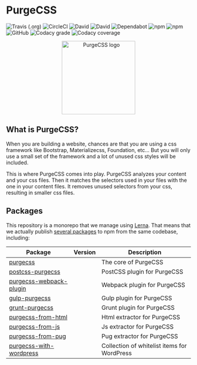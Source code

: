 # PurgeCSS

![Travis (.org)](https://img.shields.io/travis/FullHuman/purgecss?label=Travis&style=for-the-badge)
![CircleCI](https://img.shields.io/circleci/build/github/FullHuman/purgecss?label=Circleci&style=for-the-badge)
![David](https://img.shields.io/david/FullHuman/purgecss?style=for-the-badge)
![David](https://img.shields.io/david/dev/FullHuman/purgecss?style=for-the-badge)
![Dependabot](https://img.shields.io/badge/dependabot-enabled-%23024ea4?style=for-the-badge)
![npm](https://img.shields.io/npm/v/purgecss?style=for-the-badge)
![npm](https://img.shields.io/npm/dw/purgecss?style=for-the-badge)
![GitHub](https://img.shields.io/github/license/FullHuman/purgecss?style=for-the-badge)
![Codacy grade](https://img.shields.io/codacy/grade/2f2f3fb0a5c541beab2018483e62a828?style=for-the-badge)
![Codacy coverage](https://img.shields.io/codacy/coverage/2f2f3fb0a5c541beab2018483e62a828?style=for-the-badge)

<p align="center">
	<img src="https://i.imgur.com/UEiUiJ0.png" height="200" width="200" alt="PurgeCSS logo"/>
</p>

## What is PurgeCSS?

When you are building a website, chances are that you are using a css framework like Bootstrap, Materializecss, Foundation, etc... But you will only use a small set of the framework and a lot of unused css styles will be included.

This is where PurgeCSS comes into play. PurgeCSS analyzes your content and your css files. Then it matches the selectors used in your files with the one in your content files. It removes unused selectors from your css, resulting in smaller css files.

## Packages

This repository is a monorepo that we manage using [Lerna](https://github.com/lerna/lerna). That means that we actually publish [several packages](/packages) to npm from the same codebase, including:

| Package                                                      | Version | Description                                 |
| ------------------------------------------------------------ | ------- | ------------------------------------------- |
| [purgecss](/packages/purgecss)                               |         | The core of PurgeCSS                        |
| [postcss-purgecss](/packages/postcss-purgecss)               |         | PostCSS plugin for PurgeCSS                 |
| [purgecss-webpack-plugin](/packages/purgecss-webpack-plugin) |         | Webpack plugin for PurgeCSS                 |
| [gulp-purgecss](/packages/gulp-purgecss)                     |         | Gulp plugin for PurgeCSS                    |
| [grunt-purgecss](/packages/grunt-purgecss)                   |         | Grunt plugin for PurgeCSS                   |
| [purgecss-from-html](/packages/purgecss-from-html)           |         | Html extractor for PurgeCSS                 |
| [purgecss-from-js](/packages/purgecss-from-js)               |         | Js extractor for PurgeCSS                   |
| [purgecss-from-pug](/packages/purgecss-from-pug)             |         | Pug extractor for PurgeCSS                  |
| [purgecss-with-wordpress](/packages/purgecss-with-wordpress) |         | Collection of whitelist items for WordPress |
